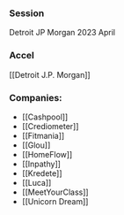 
### Session
Detroit JP Morgan 2023 April

### Accel
[[Detroit J.P. Morgan]]

### Companies:
- [[Cashpool]]
- [[Crediometer]]
- [[Fitmania]]
- [[Glou]]
- [[HomeFlow]]
- [[Inpathy]]
- [[Kredete]]
- [[Luca]]
- [[MeetYourClass]]
- [[Unicorn Dream]]


